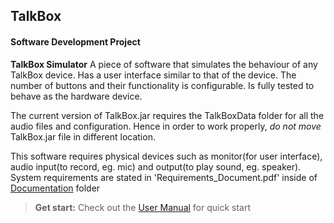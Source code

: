 TalkBox
-------------

#### Software Development Project

**TalkBox Simulator**
A piece of software that simulates the behaviour of any TalkBox device.
Has a user interface similar to that of the device.
The number of buttons and their functionality is configurable.
Is fully tested to behave as the hardware device.

The current version of TalkBox.jar requires the TalkBoxData folder for all the audio files and configuration.
Hence in order to work properly, *do not move* TalkBox.jar file in different location.

This software requires physical devices such as monitor(for user interface), audio input(to record, eg. mic) and output(to play sound, eg. speaker). System requirements are stated in 'Requirements_Document.pdf' inside of [Documentation][2] folder

>**Get start:** Check out the [User Manual][1] for quick start

[1]: https://github.com/JacobJae/EECS2311_group5/blob/master/TalkBoxV2/doc/User_Manual_v2.pdf
[2]: https://github.com/JacobJae/EECS2311_group5/tree/master/TalkBoxV2/Documentation
